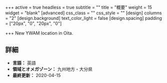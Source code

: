 +++
active = true
headless = true
subtitle = ""
title = "概要"
weight = 15
widget = "blank"
[advanced]
css_class = ""
css_style = ""
[design]
columns = "2"
[design.background]
text_color_light = false
[design.spacing]
padding = ["20px", "0", "20px", "0"]

+++
New YWAM location in Oita.

## 詳細

* **言語：** 英語
* **領域とオメガゾーン：** 九州地方・大分県
* **最終更新：** 2020-04-15